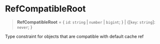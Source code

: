# RefCompatibleRoot

> **RefCompatibleRoot** = \{ `id`: `string` \| `number` \| `bigint`; \} \| \{[`key`: `string`]: `never`; \}

Type constraint for objects that are compatible with default cache ref
